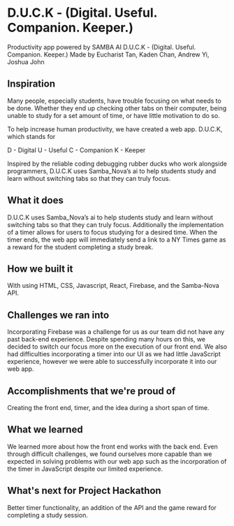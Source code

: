 # D.U.C.K - (Digital. Useful. Companion. Keeper.)
Productivity app powered by SAMBA AI
D.U.C.K - (Digital. Useful. Companion. Keeper.)
Made by Eucharist Tan, Kaden Chan, Andrew Yi, Joshua John
## Inspiration
Many people, especially students, have trouble focusing on what needs to be done. Whether they end up checking other tabs on their computer, being unable to study for a set amount of time, or have little motivation to do so.

To help increase human productivity, we have created a web app. D.U.C.K, which stands for

D - Digital 
U - Useful
C - Companion
K - Keeper

Inspired by the reliable coding debugging rubber ducks who work alongside programmers, D.U.C.K uses Samba_Nova’s ai to help students study and learn without switching tabs so that they can truly focus.
## What it does
D.U.C.K uses Samba_Nova’s ai to help students study and learn without switching tabs so that they can truly focus. Additionally the implementation of a timer allows for users to focus studying for a desired time. When the timer ends, the web app will immediately send a link to a NY Times game as a reward for the student completing a study break. 

## How we built it
With using HTML, CSS, Javascript, React, Firebase, and the Samba-Nova API.
## Challenges we ran into
Incorporating Firebase was a challenge for us as our team did not have any past back-end experience. Despite spending many hours on this, we decided to switch our focus more on the execution of our front end. We also had difficulties incorporating a timer into our UI as we had little JavaScript experience, however we were able to successfully incorporate it into our web app.

## Accomplishments that we're proud of
Creating the front end, timer, and the idea during a short span of time.

## What we learned
We learned more about how the front end works with the back end. Even through difficult challenges, we found ourselves more capable than we expected in solving problems with our web app such as the incorporation of the timer in JavaScript despite our limited experience.

## What's next for Project Hackathon
Better timer functionality, an addition of the API and the game reward for completing a study session.
